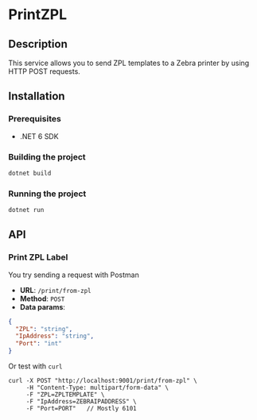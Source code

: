 # PrintZPL

## Description
This service allows you to send ZPL templates to a Zebra printer by using HTTP POST requests.

## Installation
### Prerequisites
- .NET 6 SDK

### Building the project

```bash
dotnet build
```

### Running the project
```bash
dotnet run
```

## API
### Print ZPL Label

You try sending a request with Postman

- **URL**: `/print/from-zpl`
- **Method**: `POST`
- **Data params**:
```json
{
  "ZPL": "string",
  "IpAddress": "string",
  "Port": "int"
}
```
Or test with `curl`

```curl
curl -X POST "http://localhost:9001/print/from-zpl" \
     -H "Content-Type: multipart/form-data" \
     -F "ZPL=ZPLTEMPLATE" \
     -F "IpAddress=ZEBRAIPADDRESS" \
     -F "Port=PORT"   // Mostly 6101
```

